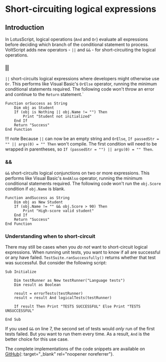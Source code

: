 # Short-circuiting logical expressions

## Introduction

In LotusScript, logical operations (`And` and `Or`) evaluate all expressions before deciding which branch of the conditional statement to process. VoltScript adds new operators - `||` and `&&` - for short-circuiting the logical operations.

### ||

`||` short-circuits logical expressions where developers might otherwise use `Or`. This performs like Visual Basic's `OrElse` operator, running the minimum conditional statements required. The following code won't throw an error and continue to the `Return` statement.`

``` voltscript
Function orSuccess as String
    Dim obj as Student
    If (obj is Nothing || obj.Name != "") Then
        Print "Student not initialized"
    End If
    Return "Success"
End Function
```

!!! note
    Because `||` can now be an empty string and `OrElse`, `If passedStr = "" || args(0) = "" Then` won't compile. The first condition will need to be wrapped in parentheses, so `If (passedStr = "") || args(0) = "" Then`.

### &&

`&&` short-circuits logical conjunctions on two or more expressions. This performs like Visual Basic's `AndAlso` operator, running the minimum conditional statements required. The following code won't run the `obj.Score` condition if `obj.Name` is blank.

``` voltscript
Function andSuccess as String
    Dim obj as New Student
    If (obj.Name != "" && obj.Score > 90) Then
        Print "High-score valid student"
    End If
    Return "Success"
End Function
```

### Understanding when to short-circuit

There may still be cases when you *do not* want to short-circuit logical expressions. When running unit tests, you want to know if all are successful or any have failed. `TestSuite.ranSuccessfully()` returns whether that test was successful. But consider the following script:

``` voltscript linenums="1"
Sub Initialize

    Dim testRunner as New testRunner("Language tests")
    Dim result as Boolean

    result = errorTests(testRunner)
    result = result And logicalTests(testRunner)

    If result Then Print "TESTS SUCCESSFUL" Else Print "TESTS UNSUCCESSFUL"

End Sub
```

If you used `&&` on line 7, the second set of tests would *only* run of the first tests failed. But you want to run them every time. As a result, `And` is the better choice for this use case.

The complete implementations of the code snippets are available on [GitHub](https://github.com/HCL-TECH-SOFTWARE/voltscript-samples/tree/main/samples/language){: target="_blank" rel="noopener noreferrer"}.